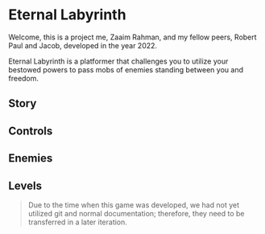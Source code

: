 # Eternal Labyrinth

Welcome, this is a project me, Zaaim Rahman, and my fellow peers, Robert Paul and Jacob, developed in the year 2022. 

Eternal Labyrinth is a platformer that challenges you to utilize your bestowed powers to pass mobs of enemies standing between you and freedom. 

## Story

## Controls

## Enemies

## Levels

> Due to the time when this game was developed, we had not yet utilized git and normal documentation; therefore, they need to be transferred in a later iteration.
